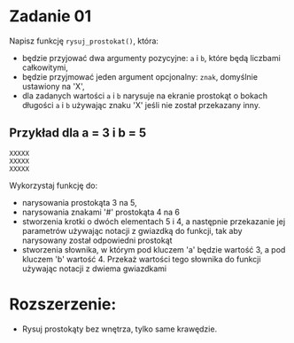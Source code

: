 # Zadanie 01
Napisz funkcję `rysuj_prostokat()`, która:
- będzie przyjować dwa argumenty pozycyjne: `a` i `b`, które będą liczbami całkowitymi,
- będzie przyjmować jeden argument opcjonalny: `znak`, domyślnie ustawiony na 'X',
- dla zadanych wartości `a` i `b` narysuje na ekranie prostokąt o bokach długości `a` i `b` używając znaku 'X' jeśli nie został przekazany inny.

## Przykład dla a = 3 i b = 5
```
XXXXX
XXXXX
XXXXX
```

Wykorzystaj funkcję do:
- narysowania prostokąta 3 na 5,
- narysowania znakami '#' prostokąta 4 na 6
- stworzenia krotki o dwóch elementach 5 i 4, a następnie przekazanie jej parametrów używając notacji z gwiazdką do funkcji, tak aby narysowany został odpowiedni prostokąt
- stworzenia słownika, w którym pod kluczem 'a' będzie wartość 3, a pod kluczem 'b' wartość 4. Przekaż wartości tego słownika do funkcji używając notacji z dwiema gwiazdkami


# Rozszerzenie:
- Rysuj prostokąty bez wnętrza, tylko same krawędzie.
